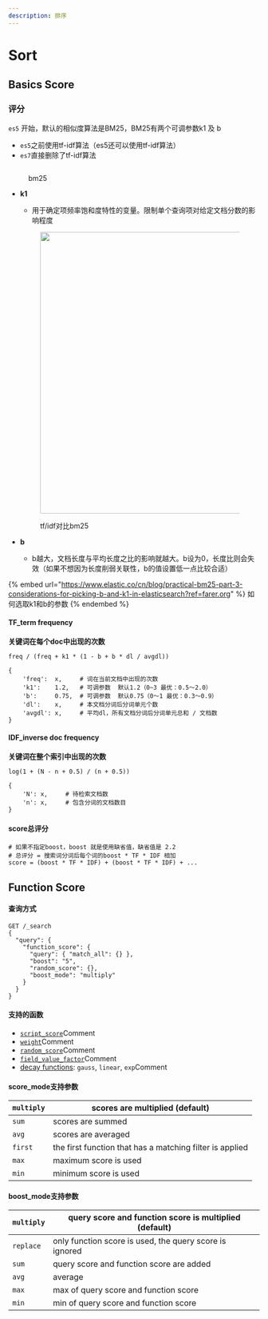 ```yaml
---
description: 排序
---
```


# Sort

## Basics Score

### 评分

`es5` 开始，默认的相似度算法是BM25，BM25有两个可调参数k1 及 b

* `es5`之前使用tf-idf算法（es5还可以使用tf-idf算法）
* `es7`直接删除了tf-idf算法

<figure><img src="https://files.gitbook.com/v0/b/gitbook-x-prod.appspot.com/o/spaces%2FwHj0mwaVGQsRdbCAuIyN%2Fuploads%2Fb2rQF3F2ahZF4GK9d9ep%2Fbm25.png?alt=media&#x26;token=003541ff-1f44-4b05-8f17-9feaacbd6eab" alt=""><figcaption><p>bm25</p></figcaption></figure>

*   **k1**

    * 用于确定项频率饱和度特性的变量。限制单个查询项对给定文档分数的影响程度

    <figure><img src="https://1301551370.vod-qcloud.com/dc9dab3cvodcq1301551370/1b36e12a1253642696719360681/aPrLbswtdZoA.png" alt="" width="563"><figcaption><p>tf/idf对比bm25</p></figcaption></figure>
* **b**
  * b越大，文档长度与平均长度之比的影响就越大。b设为0，长度比则会失效（如果不想因为长度削弱关联性，b的值设置低一点比较合适）

{% embed url="https://www.elastic.co/cn/blog/practical-bm25-part-3-considerations-for-picking-b-and-k1-in-elasticsearch?ref=farer.org" %}
如何选取k1和b的参数
{% endembed %}

#### TF\_term frequency

**关键词在每个doc中出现的次数**

`freq / (freq + k1 * (1 - b + b * dl / avgdl))`

```
{
    'freq':  x,     # 词在当前文档中出现的次数
    'k1':    1.2,   # 可调参数  默认1.2（0~3 最优：0.5～2.0）
    'b':     0.75,  # 可调参数  默认0.75（0～1 最优：0.3～0.9）
    'dl':    x,     # 本文档分词后分词单元个数
    'avgdl': x,     # 平均dl，所有文档分词后分词单元总和 / 文档数
}
```

#### IDF\_inverse doc frequency

**关键词在整个索引中出现的次数**

`log(1 + (N - n + 0.5) / (n + 0.5))`

```
{
    'N': x,     # 待检索文档数
    'n': x,     # 包含分词的文档数目
}
```

#### score总评分

```
# 如果不指定boost，boost 就是使用缺省值，缺省值是 2.2
# 总评分 = 搜索词分词后每个词的boost * TF * IDF 相加
score = (boost * TF * IDF) + (boost * TF * IDF) + ...
```

## Function Score

#### 查询方式

```
GET /_search
{
  "query": {
    "function_score": {
      "query": { "match_all": {} },
      "boost": "5",
      "random_score": {}, 
      "boost_mode": "multiply"
    }
  }
}
```

#### 支持的函数 <a href="#zhi-chi-de-han-shu" id="zhi-chi-de-han-shu"></a>

* ​[`script_score`](https://www.elastic.co/guide/en/elasticsearch/reference/7.17/query-dsl-function-score-query.html#function-script-score)​Comment
* ​[`weight`](https://www.elastic.co/guide/en/elasticsearch/reference/7.17/query-dsl-function-score-query.html#function-weight)​Comment
* ​[`random_score`](https://www.elastic.co/guide/en/elasticsearch/reference/7.17/query-dsl-function-score-query.html#function-random)​Comment
* ​[`field_value_factor`](https://www.elastic.co/guide/en/elasticsearch/reference/7.17/query-dsl-function-score-query.html#function-field-value-factor)​Comment
* ​[decay functions](https://www.elastic.co/guide/en/elasticsearch/reference/7.17/query-dsl-function-score-query.html#function-decay): `gauss`, `linear`, `exp`Comment

#### score\_mode支持参数 <a href="#scoremode-zhi-chi-can-shu" id="scoremode-zhi-chi-can-shu"></a>

| `multiply` | scores are multiplied (default)                          |
| ---------- | -------------------------------------------------------- |
| `sum`      | scores are summed                                        |
| `avg`      | scores are averaged                                      |
| `first`    | the first function that has a matching filter is applied |
| `max`      | maximum score is used                                    |
| `min`      | minimum score is used                                    |

#### boost\_mode支持参数 <a href="#boostmode-zhi-chi-can-shu" id="boostmode-zhi-chi-can-shu"></a>

| `multiply` | query score and function score is multiplied (default)  |
| ---------- | ------------------------------------------------------- |
| `replace`  | only function score is used, the query score is ignored |
| `sum`      | query score and function score are added                |
| `avg`      | average                                                 |
| `max`      | max of query score and function score                   |
| `min`      | min of query score and function score                   |
